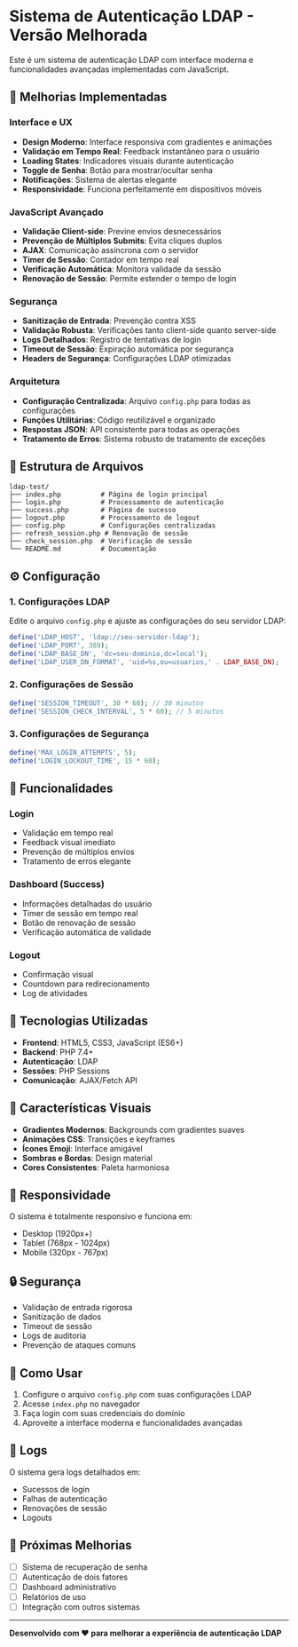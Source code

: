 # Sistema de Autenticação LDAP - Versão Melhorada

Este é um sistema de autenticação LDAP com interface moderna e funcionalidades avançadas implementadas com JavaScript.

## 🚀 Melhorias Implementadas

### Interface e UX
- **Design Moderno**: Interface responsiva com gradientes e animações
- **Validação em Tempo Real**: Feedback instantâneo para o usuário
- **Loading States**: Indicadores visuais durante autenticação
- **Toggle de Senha**: Botão para mostrar/ocultar senha
- **Notificações**: Sistema de alertas elegante
- **Responsividade**: Funciona perfeitamente em dispositivos móveis

### JavaScript Avançado
- **Validação Client-side**: Previne envios desnecessários
- **Prevenção de Múltiplos Submits**: Evita cliques duplos
- **AJAX**: Comunicação assíncrona com o servidor
- **Timer de Sessão**: Contador em tempo real
- **Verificação Automática**: Monitora validade da sessão
- **Renovação de Sessão**: Permite estender o tempo de login

### Segurança
- **Sanitização de Entrada**: Prevenção contra XSS
- **Validação Robusta**: Verificações tanto client-side quanto server-side
- **Logs Detalhados**: Registro de tentativas de login
- **Timeout de Sessão**: Expiração automática por segurança
- **Headers de Segurança**: Configurações LDAP otimizadas

### Arquitetura
- **Configuração Centralizada**: Arquivo `config.php` para todas as configurações
- **Funções Utilitárias**: Código reutilizável e organizado
- **Respostas JSON**: API consistente para todas as operações
- **Tratamento de Erros**: Sistema robusto de tratamento de exceções

## 📁 Estrutura de Arquivos

```
ldap-test/
├── index.php          # Página de login principal
├── login.php          # Processamento de autenticação
├── success.php        # Página de sucesso
├── logout.php         # Processamento de logout
├── config.php         # Configurações centralizadas
├── refresh_session.php # Renovação de sessão
├── check_session.php  # Verificação de sessão
└── README.md          # Documentação
```

## ⚙️ Configuração

### 1. Configurações LDAP
Edite o arquivo `config.php` e ajuste as configurações do seu servidor LDAP:

```php
define('LDAP_HOST', 'ldap://seu-servidor-ldap');
define('LDAP_PORT', 389);
define('LDAP_BASE_DN', 'dc=seu-dominio,dc=local');
define('LDAP_USER_DN_FORMAT', 'uid=%s,ou=usuarios,' . LDAP_BASE_DN);
```

### 2. Configurações de Sessão
```php
define('SESSION_TIMEOUT', 30 * 60); // 30 minutos
define('SESSION_CHECK_INTERVAL', 5 * 60); // 5 minutos
```

### 3. Configurações de Segurança
```php
define('MAX_LOGIN_ATTEMPTS', 5);
define('LOGIN_LOCKOUT_TIME', 15 * 60);
```

## 🎯 Funcionalidades

### Login
- Validação em tempo real
- Feedback visual imediato
- Prevenção de múltiplos envios
- Tratamento de erros elegante

### Dashboard (Success)
- Informações detalhadas do usuário
- Timer de sessão em tempo real
- Botão de renovação de sessão
- Verificação automática de validade

### Logout
- Confirmação visual
- Countdown para redirecionamento
- Log de atividades

## 🔧 Tecnologias Utilizadas

- **Frontend**: HTML5, CSS3, JavaScript (ES6+)
- **Backend**: PHP 7.4+
- **Autenticação**: LDAP
- **Sessões**: PHP Sessions
- **Comunicação**: AJAX/Fetch API

## 🎨 Características Visuais

- **Gradientes Modernos**: Backgrounds com gradientes suaves
- **Animações CSS**: Transições e keyframes
- **Ícones Emoji**: Interface amigável
- **Sombras e Bordas**: Design material
- **Cores Consistentes**: Paleta harmoniosa

## 📱 Responsividade

O sistema é totalmente responsivo e funciona em:
- Desktop (1920px+)
- Tablet (768px - 1024px)
- Mobile (320px - 767px)

## 🔒 Segurança

- Validação de entrada rigorosa
- Sanitização de dados
- Timeout de sessão
- Logs de auditoria
- Prevenção de ataques comuns

## 🚀 Como Usar

1. Configure o arquivo `config.php` com suas configurações LDAP
2. Acesse `index.php` no navegador
3. Faça login com suas credenciais do domínio
4. Aproveite a interface moderna e funcionalidades avançadas

## 📝 Logs

O sistema gera logs detalhados em:
- Sucessos de login
- Falhas de autenticação
- Renovações de sessão
- Logouts

## 🔄 Próximas Melhorias

- [ ] Sistema de recuperação de senha
- [ ] Autenticação de dois fatores
- [ ] Dashboard administrativo
- [ ] Relatórios de uso
- [ ] Integração com outros sistemas

---

**Desenvolvido com ❤️ para melhorar a experiência de autenticação LDAP**

